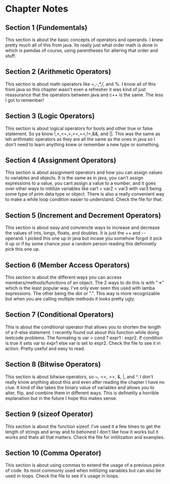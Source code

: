 # Chapter Notes

## Section 1 (Fundementals)

This section is about the basic concepts of operators and operands. I knew pretty much all of this from java. Its really just what order math is done in which is pemdas of course, using parentheses for altering that order and stuff.

## Section 2 (Arithmetic Operators)

This section is about math operators like +,-,*,/, and %. I know all of this from java so this chapter wasn't even a refresher it was kind of just reassurance that the operators between java and c++ is the same. The less I got to remember!

## Section 3 (Logic Operators)

This section is about logical operators for bools and other true or false statement. So ya know !,<,<=,>,>=,==,!=,&&, and ||. This was the same as teh arithmatic operators as they are all the same as the ones in java so I don't need to learn anything knew or remember a new type or something.

## Section 4 (Assignment Operators)

This section is about assignment operators and how you can assign values to variables and objects. It is the same as in java, you can't assign expressions to a value, you cant assign a value to a number, and it goes over other ways to initilize variables like var1 = var2 = var3 with var3 being some type of prim data type or object. There is also a really convenient way to make a while loop condition easier to understand. Check the file for that.

## Section 5 (Increment and Decrement Operators)

This section is about easy and conviencte ways to increase and decrease the values of ints, longs, floats, and doubles. It is just the ++ and -- operand. I picked this one up in java but incase you somehow forgot it pick it up or if by some chance your a random person reading this defininetly pick this one up.

## Section 6 (Member Access Operators)

This section is about the different ways you can access members/methods/functions of an object. The 2 ways to do this is with "->" which is the least popular way. I've only ever seen this used with lamba expressions. The other being the dot or ".". This way is more recognizable but when you are calling multiple methods it looks pretty ugly.

## Section 7 (Conditional Operators)

This is about the conditional operator that allows you to shorten the length of a if-else statement. I recently found out about this function while doing leetcode problems. The formating is var = cond ? expr1 : expr2. If condition is true it sets var to expr1 else var is set to expr2. Check the file to see it in action. Pretty useful and easy to read.

## Section 8 (Bitwise Operators)

This section is about bitwise operators, so ~, <<, \>\>, &, |, and ^. I don't really know anything about this and even after reading the chapter I have no clue. It kind of like takes the binary value of variables and allows you to alter, flip, and combine them in different ways. This is definetily a horrible explanation but in the future I hope this makes sense.

## Section 9 (sizeof Operator)

This section is about the function sizeof. I've used it a few times to get the length of strings and array and to behonest I don't like how it works but it works and thats all that matters. Check the file for initilizaiton and examples.

## Section 10 (Comma Operator)

This section is about using commas to extend the usage of a previous peice of code. Its most commonly used when initilizing variables but can also be used in loops. Check the file to see it's usage in loops.
